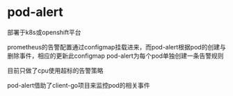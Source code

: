 # pod-alert

部署于k8s或openshift平台

prometheus的告警配置通过configmap挂载进来，而pod-alert根据pod的创建与删除事件，相应的更新此configmap
pod-alert为每个pod单独创建一条告警规则

目前只做了cpu使用超标的告警策略

pod-alert借助了client-go项目来监控pod的相关事件
